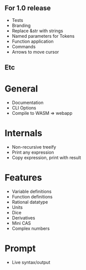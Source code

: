 ## For 1.0 release
 - Tests
 - Branding
 - Replace &str with strings
 - Named parameters for Tokens
 - Function application
 - Commands
 - Arrows to move cursor


## Etc

# General
 - Documentation
 - CLI Options
 - Compile to WASM => webapp

# Internals
 - Non-recursive treeify
 - Print any expression
 - Copy expression, print with result

# Features
 - Variable definitions
 - Function definitions
 - Rational datatype
 - Units
 - Dice
 - Derivatives
 - Mini CAS
 - Complex numbers

# Prompt
 - Live syntax/output